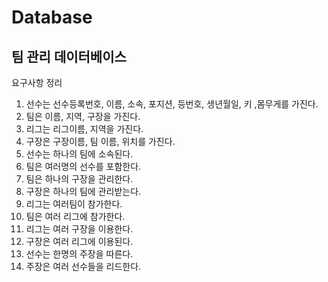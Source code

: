 # Database
## 팀 관리 데이터베이스
요구사항 정리
1. 선수는 선수등록번호, 이름, 소속, 포지션, 등번호, 생년월일, 키 ,몸무게를 가진다.
2. 팀은 이름, 지역, 구장을 가진다.
3. 리그는 리그이름, 지역을 가진다.
4. 구장은 구장이름, 팀 이름, 위치를 가진다.
5. 선수는 하나의 팀에 소속된다.
6. 팀은 여러명의 선수를 포함한다.
7. 팀은 하나의 구장을 관리한다.
8. 구장은 하나의 팀에 관리받는다.
9. 리그는 여러팀이 참가한다.
10. 팀은 여러 리그에 참가한다.
11. 리그는 여러 구장을 이용한다. 
12. 구장은 여러 리그에 이용된다.
13. 선수는 한명의 주장을 따른다.
14. 주장은 여러 선수들을 리드한다.
